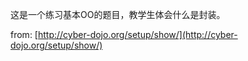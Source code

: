 这是一个练习基本OO的题目，教学生体会什么是封装。

from: [http://cyber-dojo.org/setup/show/](http://cyber-dojo.org/setup/show/)
